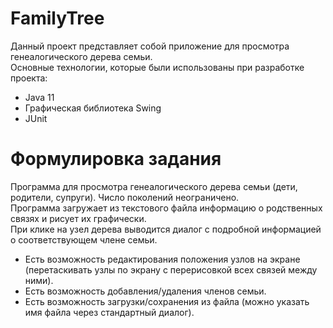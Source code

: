 # FamilyTree
Данный проект представляет собой приложение для просмотра генеалогического дерева семьи.  
Основные технологии, которые были использованы при разработке проекта:  
  - Java 11
  - Графическая библиотека Swing  
  - JUnit  

# Формулировка задания  
Программа для просмотра генеалогического дерева семьи (дети, родители, супруги). Число поколений неограничено.   
Программа загружает из текстового файла информацию о родственных связях и рисует их графически.     
При клике на узел дерева выводится диалог с подробной информацией о соответствующем члене семьи.    
  - Есть возможность редактирования положения узлов на экране (перетаскивать узлы по экрану с перерисовкой всех связей между ними).  
  - Есть возможность добавления/удаления членов семьи.  
  - Есть возможность загрузки/сохранения из файла (можно указать имя файла через стандартный диалог).    

